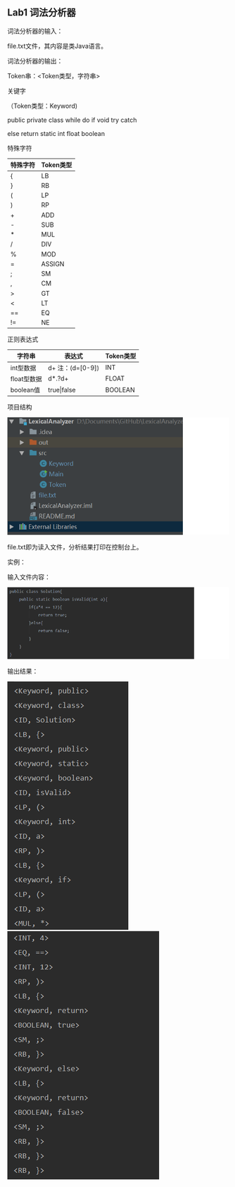 ## Lab1 词法分析器

词法分析器的输入：

file.txt文件，其内容是类Java语言。

词法分析器的输出：

Token串：\<Token类型，字符串>



关键字

（Token类型：Keyword)

public	private	class	while	do		if		void		try		catch

else		return	static	int		float	boolean



特殊字符

| 特殊字符 | Token类型 |
| ---- | ------- |
| {    | LB      |
| }    | RB      |
| (    | LP      |
| )    | RP      |
| +    | ADD     |
| -    | SUB     |
| *    | MUL     |
| /    | DIV     |
| %    | MOD     |
| =    | ASSIGN  |
| ;    | SM      |
| ,    | CM      |
| >    | GT      |
| <    | LT      |
| ==   | EQ      |
| !=   | NE      |



正则表达式

| 字符串      | 表达式                | Token类型 |
| -------- | ------------------ | ------- |
| int型数据   | d+     注：(d=[0-9]) | INT     |
| float型数据 | d\*\.?d+           | FLOAT   |
| boolean值 | true\|false        | BOOLEAN |



项目结构

![](./img/struct.png)

file.txt即为读入文件，分析结果打印在控制台上。

实例：

输入文件内容：

![](./img/file.png)

输出结果：

 ![](./img/out1.png)![](./img/out12.png)



